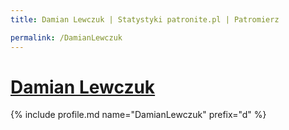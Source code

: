 ```yaml
---
title: Damian Lewczuk | Statystyki patronite.pl | Patromierz

permalink: /DamianLewczuk
---
```


# [Damian Lewczuk](https://patronite.pl/DamianLewczuk)

{% include profile.md name="DamianLewczuk" prefix="d" %}
